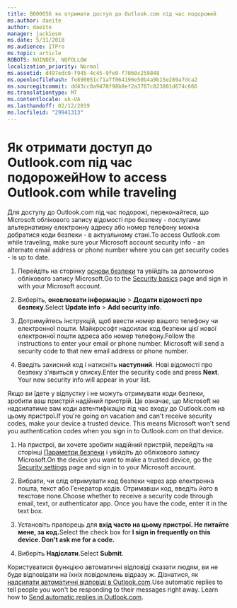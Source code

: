 ```yaml
---
title: 8000056 як отримати доступ до Outlook.com під час подорожей
ms.author: daeite
author: daeite
manager: jackiesm
ms.date: 5/31/2018
ms.audience: ITPro
ms.topic: article
ROBOTS: NOINDEX, NOFOLLOW
localization_priority: Normal
ms.assetid: d497edc0-f945-4c45-9fe0-f7060c259848
ms.openlocfilehash: fe890051cf1a7f064190e50b4a9b15e289a7dca2
ms.sourcegitcommit: dd43cc0a9470f98b8ef2a3787c823801d674c666
ms.translationtype: MT
ms.contentlocale: uk-UA
ms.lasthandoff: 02/12/2019
ms.locfileid: "29941313"
---
```

# <a name="how-to-access-outlookcom-while-traveling"></a><span data-ttu-id="48468-102">Як отримати доступ до Outlook.com під час подорожей</span><span class="sxs-lookup"><span data-stu-id="48468-102">How to access Outlook.com while traveling</span></span>

<span data-ttu-id="48468-103">Для доступу до Outlook.com під час подорожі, переконайтеся, що Microsoft облікового запису відомості про безпеку - послугами альтернативну електронну адресу або номер телефону можна добратися коди безпеки - в актуальному стані.</span><span class="sxs-lookup"><span data-stu-id="48468-103">To access Outlook.com while traveling, make sure your Microsoft account security info - an alternate email address or phone number where you can get security codes - is up to date.</span></span>
  
1. <span data-ttu-id="48468-104">Перейдіть на сторінку [основи безпеки](https://go.microsoft.com/fwlink/p/?linkid=842325) та увійдіть за допомогою облікового запису Microsoft.</span><span class="sxs-lookup"><span data-stu-id="48468-104">Go to the [Security basics](https://go.microsoft.com/fwlink/p/?linkid=842325) page and sign in with your Microsoft account.</span></span> 
    
2. <span data-ttu-id="48468-105">Виберіть, **оновлювати інформацію** \> **Додати відомості про безпеку**.</span><span class="sxs-lookup"><span data-stu-id="48468-105">Select **Update info** \> **Add security info**.</span></span> 
    
3. <span data-ttu-id="48468-p101">Дотримуйтесь інструкцій, щоб ввести номер вашого телефону чи електронної пошти. Майкрософт надсилає код безпеки цієї нової електронної пошти адреса або номер телефону.</span><span class="sxs-lookup"><span data-stu-id="48468-p101">Follow the instructions to enter your email or phone number. Microsoft will send a security code to that new email address or phone number.</span></span>
    
4. <span data-ttu-id="48468-p102">Введіть захисний код і натисніть **наступний**. Нові відомості про безпеку з'явиться у списку.</span><span class="sxs-lookup"><span data-stu-id="48468-p102">Enter the security code and press **Next**. Your new security info will appear in your list.</span></span> 
    
<span data-ttu-id="48468-p103">Якщо ви їдете у відпустку і не можуть отримувати коди безпеки, зробити ваш пристрій надійний пристрій. Це означає, що Microsoft не надсилатиме вам коди автентифікацію під час входу до Outlook.com на цьому пристрої.</span><span class="sxs-lookup"><span data-stu-id="48468-p103">If you're going on vacation and can't receive security codes, make your device a trusted device. This means Microsoft won't send you authentication codes when you sign in to Outlook.com on that device.</span></span>
  
1. <span data-ttu-id="48468-112">На пристрої, ви хочете зробити надійний пристрій, перейдіть на сторінці [Параметри безпеки](https://go.microsoft.com/fwlink/p/?linkid=2002000&amp;clcid=0x409) і увійдіть до облікового запису Microsoft.</span><span class="sxs-lookup"><span data-stu-id="48468-112">On the device you want to make a trusted device, go the [Security settings](https://go.microsoft.com/fwlink/p/?linkid=2002000&amp;clcid=0x409) page and sign in to your Microsoft account.</span></span> 
    
2. <span data-ttu-id="48468-p104">Вибрати, чи слід отримувати код безпеки через app електронна пошта, текст або Генератор кодів. Отримавши код, введіть його в текстове поле.</span><span class="sxs-lookup"><span data-stu-id="48468-p104">Choose whether to receive a security code through email, text, or authenticator app. Once you have the code, enter it in the text box.</span></span>
    
3. <span data-ttu-id="48468-115">Установіть прапорець для **вхід часто на цьому пристрої. Не питайте мене, за код.**</span><span class="sxs-lookup"><span data-stu-id="48468-115">Select the check box for **I sign in frequently on this device. Don't ask me for a code.**</span></span>
    
4. <span data-ttu-id="48468-116">Виберіть **Надіслати**.</span><span class="sxs-lookup"><span data-stu-id="48468-116">Select **Submit**.</span></span> 
    
<span data-ttu-id="48468-p105">Користуватися функцією автоматичні відповіді сказати людям, ви не буде відповідати на їхніх повідомлень відразу ж. Дізнатися, як [надсилати автоматичні відповіді в Outlook.com](https://go.microsoft.com/fwlink/p/?linkid=2002100&amp;clcid=0x409).</span><span class="sxs-lookup"><span data-stu-id="48468-p105">Use automatic replies to tell people you won't be responding to their messages right away. Learn how to [Send automatic replies in Outlook.com](https://go.microsoft.com/fwlink/p/?linkid=2002100&amp;clcid=0x409).</span></span>
  

